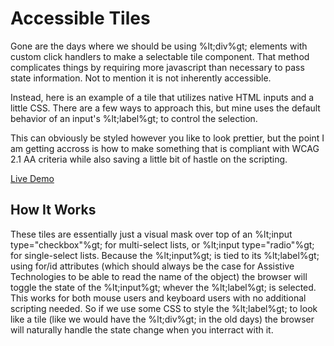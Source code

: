 # Accessible Tiles

Gone are the days where we should be using %lt;div%gt; elements with custom click handlers to make a selectable tile component.  That method complicates things by requiring more javascript than necessary to pass state information.  Not to mention it is not inherently accessible.  

Instead, here is an example of a tile that utilizes native HTML inputs and a little CSS.  There are a few ways to approach this, but mine uses the default behavior of an input's %lt;label%gt; to control the selection.

This can obviously be styled however you like to look prettier, but the point I am getting accross is how to make something that is compliant with WCAG 2.1 AA criteria while also saving a little bit of hastle on the scripting.

[Live Demo](https://selectable-tile.stackblitz.io)

## How It Works

These tiles are essentially just a visual mask over top of an %lt;input type="checkbox"%gt; for multi-select lists, or %lt;input type="radio"%gt; for single-select lists.  Because the %lt;input%gt; is tied to its %lt;label%gt; using for/id attributes (which should always be the case for Assistive Technologies to be able to read the name of the object) the browser will toggle the state of the %lt;input%gt; whever the %lt;label%gt; is selected.  This works for both mouse users and keyboard users with no additional scripting needed.  So if we use some CSS to style the %lt;label%gt; to look like a tile (like we would have the %lt;div%gt; in the old days) the browser will naturally handle the state change when you interract with it.